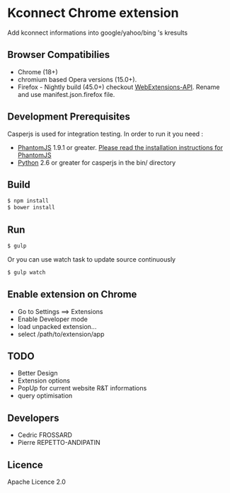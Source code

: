 Kconnect Chrome extension
===============

Add kconnect informations into google/yahoo/bing 's kresults


Browser Compatibilies
-----
 - Chrome (18+)
 - chromium based Opera versions (15.0+).
 - Firefox - Nightly build (45.0+) checkout [WebExtensions-API](https://developer.mozilla.org/en-US/Add-ons/WebExtensions). Rename and use manifest.json.firefox file.

Development Prerequisites
-----
Casperjs is used for integration testing. In order to run it you need :
 - [PhantomJS](http://phantomjs.org)  1.9.1 or greater. [Please read the installation instructions for PhantomJS](http://phantomjs.org/download.html)
 - [Python](https://www.python.org/)  2.6 or greater for casperjs in the bin/ directory

Build
-----

```bash
$ npm install
$ bower install
```

Run
---

```bash
$ gulp
```

Or you can use watch task to update source continuously
```bash
$ gulp watch
```

Enable extension on Chrome
-------------

 - Go to Settings ==> Extensions
 - Enable Developer mode
 - load unpacked extension...
 - select /path/to/extension/app

TODO
-----------
 - Better Design
 - Extension options
 - PopUp for current website R&T informations
 - query optimisation
 
Developers
-----------

 - Cedric FROSSARD
 - Pierre REPETTO-ANDIPATIN

Licence
-------
Apache Licence 2.0
